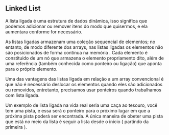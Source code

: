## Linked List

A lista ligada é uma estrutura de dados dinâmica, isso significa que podemos adicionar ou remover itens do modo que quisermos, e ela aumentara conforme for necessário.

As listas ligadas armazenam uma coleção sequencial de elementos; no entanto, de modo diferente dos arrays, nas listas ligadas os elementos não são posicionados de forma contínua na memória . Cada elemento é constituido de um nó que armazena o elemento propriamento dito, além de uma referência (também conhecida como ponteiro ou ligação) que aponta para o próprio elemento.

Uma das vantagens das listas ligada em relação a um array convencional é que não é necessário deslocar os elementos quando eles são adicionados ou removidos, entretanto, precisamos usar ponteiros quando trabalhamos com lista ligada.

Um exemplo de lista ligada na vida real seria uma caça ao tesouro, você tem uma pista, e essa será o ponteiro para o próximo lugar em que a próxima pista poderá ser encontrada. A única maneira de obeter uma pista que está no meio da lista é seguir a lista desde o inicio ( partindo da primeira ).



